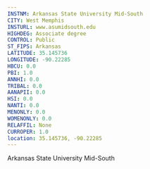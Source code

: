 ```yaml
---
INSTNM: Arkansas State University Mid-South
CITY: West Memphis
INSTURL: www.asumidsouth.edu
HIGHDEG: Associate degree
CONTROL: Public
ST_FIPS: Arkansas
LATITUDE: 35.145736
LONGITUDE: -90.22285
HBCU: 0.0
PBI: 1.0
ANNHI: 0.0
TRIBAL: 0.0
AANAPII: 0.0
HSI: 0.0
NANTI: 0.0
MENONLY: 0.0
WOMENONLY: 0.0
RELAFFIL: None
CURROPER: 1.0
location: 35.145736, -90.22285
---
```

Arkansas State University Mid-South